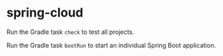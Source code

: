 # spring-cloud

Run the Gradle task `check` to test all projects.

Run the Gradle task `bootRun` to start an individual Spring Boot application.
